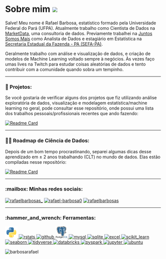 # Sobre mim <img src="https://raw.githubusercontent.com/MartinHeinz/MartinHeinz/master/wave.gif" width="30px">

Salve! Meu nome é Rafael Barbosa, estatístico formado pela Universidade Federal do Pará (UFPA). Atualmente trabalho como Cientista de Dados na [MarketData](https://www.marketdata.com.br/), uma consultoria de dados. Previamente trabalhei na [Juntos Somos Mais](https://www.juntossomosmais.com.br/home/institucional) como Analista de Dados e estagiário em Estatística na [Secretaria Estadual da Fazenda - PA (SEFA-PA)](http://www.sefa.pa.gov.br/institucional). 

Geralmente trabalho com análise e visualização de dados, e criação de modelos de Machine Learning voltado sempre à negócios. Às vezes faço umas lives na Twitch para estudar coisas aleatórias de dados e tento contribuir com a comunidade quando sobra um tempinho. 

--- 

<h3 align="left"> 🔭 Projetos: </h3>

Se você gostaria de verificar alguns dos projetos que fiz utilizando análise exploratória de dados, visualização e modelagem estatística/machine learning no geral, pode consultar esse repositório, onde possui uma lista dos trabalhos pessoais/profissionais recentes que ando fazendo:

[![Readme Card](https://github-readme-stats.vercel.app/api/pin/?username=barbosarafael&repo=Projects)](https://github.com/barbosarafael/Projects)


---

<h3 align="left"> 👨‍💻 Roadmap de Ciência de Dados: </h3>

Depois de um bom tempo procrastinando, separei algumas dicas desse aprendizado em ± 2 anos trabalhando (CLT) no mundo de dados. Elas estão compiladas nesse repositório:

[![Readme Card](https://github-readme-stats.vercel.app/api/pin/?username=barbosarafael&repo=roadmap_aprendizado_data_science)](https://github.com/barbosarafael/roadmap_aprendizado_data_science)

---

<h3 align="left"> :mailbox: Minhas redes sociais: </h3>
<p align="left">
<a href="https://twitter.com/rafaelbarbosas_" target="blank"><img align="center" src="https://raw.githubusercontent.com/rahuldkjain/github-profile-readme-generator/master/src/images/icons/Social/twitter.svg" alt="rafaelbarbosas_" height="30" width="40" /></a>
<a href="https://linkedin.com/in/rafael-barbosa0" target="blank"><img align="center" src="https://raw.githubusercontent.com/rahuldkjain/github-profile-readme-generator/master/src/images/icons/Social/linked-in-alt.svg" alt="rafael-barbosa0" height="30" width="40" /></a>
<a href="https://www.twitch.tv/rafaelbarbosas" target="blank"><img align="center" src="https://www.vectorlogo.zone/logos/twitch/twitch-official.svg" alt="rafaelbarbosas" height="30" width="40" /></a>
</p>

---



<h3 align="left"> :hammer_and_wrench: Ferramentas:</h3>
<p align="left"> 

<a href="https://www.python.org" target="_blank" rel="noreferrer"> <img src="https://raw.githubusercontent.com/devicons/devicon/master/icons/python/python-original.svg" alt="python" width="40" height="40"/> </a> 
<a href="https://www.r-project.org/" target="_blank" rel="noreferrer"> <img src="https://cdn.jsdelivr.net/gh/devicons/devicon/icons/rstudio/rstudio-original.svg" alt="rstats" width="40" height="40"/> </a> 
<a href="https://github.com/" target="_blank" rel="noreferrer"> <img src="https://cdn.jsdelivr.net/gh/devicons/devicon/icons/github/github-original.svg" alt="github" width="40" height="40"/> </a> 
<a href="https://www.postgresql.org" target="_blank" rel="noreferrer"> <img src="https://raw.githubusercontent.com/devicons/devicon/master/icons/postgresql/postgresql-original-wordmark.svg" alt="postgresql" width="40" height="40"/> </a>
<a href="https://www.mysql.com/" target="_blank" rel="noreferrer"> <img src="https://cdn.jsdelivr.net/gh/devicons/devicon/icons/mysql/mysql-original.svg" alt="mysql" width="40" height="40"/> </a>
<a href="https://www.sqlite.org/index.html" target="_blank" rel="noreferrer"> <img src="https://cdn.jsdelivr.net/gh/devicons/devicon/icons/sqlite/sqlite-original.svg" alt="sqlite" width="40" height="40"/> </a>
<a href="https://chrome.google.com/webstore/detail/excel-online/iljnkagajgfdmfnnidjijobijlfjfgnb?hl=pt" target="_blank" rel="noreferrer"> <img src="https://upload.wikimedia.org/wikipedia/commons/thumb/3/34/Microsoft_Office_Excel_%282019%E2%80%93present%29.svg/1101px-Microsoft_Office_Excel_%282019%E2%80%93present%29.svg.png" alt="excel" width="40" height="40"/> </a>
<a href="https://scikit-learn.org/" target="_blank" rel="noreferrer"> <img src="https://upload.wikimedia.org/wikipedia/commons/0/05/Scikit_learn_logo_small.svg" alt="scikit_learn" width="40" height="40"/> </a> <a href="https://seaborn.pydata.org/" target="_blank" rel="noreferrer"> <img src="https://seaborn.pydata.org/_images/logo-mark-lightbg.svg" alt="seaborn" width="40" height="40"/> </a> 
<a href="https://www.tidyverse.org/" target="_blank" rel="noreferrer"> <img src="https://tidyverse.tidyverse.org/articles/tidyverse-logo.png" alt="tidyverse" width="40" height="40"/> </a> 
<a href="https://azure.microsoft.com/pt-br/services/databricks/" target="_blank" rel="noreferrer"> <img src="https://me.devoteam.com/wp-content/uploads/sites/10/2021/04/databricks-logo.png" alt="databricks" width="40" height="40"/> </a> 
<a href="https://spark.apache.org/docs/latest/api/python/" target="_blank" rel="noreferrer"> <img src="https://miro.medium.com/max/800/1*nPcdyVwgcuEZiEZiRqApug.jpeg" alt="pyspark" width="40" height="40"/> </a> 
<a href="https://jupyter.org/" target="_blank" rel="noreferrer"> <img src="https://cdn.jsdelivr.net/gh/devicons/devicon/icons/jupyter/jupyter-original-wordmark.svg" alt="jupyter" width="40" height="40"/> </a> 
<a href="https://ubuntu.com/download" target="_blank" rel="noreferrer"> <img src="https://cdn.jsdelivr.net/gh/devicons/devicon/icons/ubuntu/ubuntu-plain-wordmark.svg" alt="ubuntu" width="40" height="40"/> </a> 

</p>
<p><img align="left" src="https://github-readme-stats.vercel.app/api/top-langs?username=barbosarafael&show_icons=true&locale=en&layout=compact" alt="barbosarafael" /></p>
